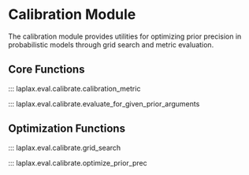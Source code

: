 # Calibration Module

The calibration module provides utilities for optimizing prior precision in probabilistic models through grid search and metric evaluation.

## Core Functions

::: laplax.eval.calibrate.calibration_metric

::: laplax.eval.calibrate.evaluate_for_given_prior_arguments

## Optimization Functions

::: laplax.eval.calibrate.grid_search

::: laplax.eval.calibrate.optimize_prior_prec
